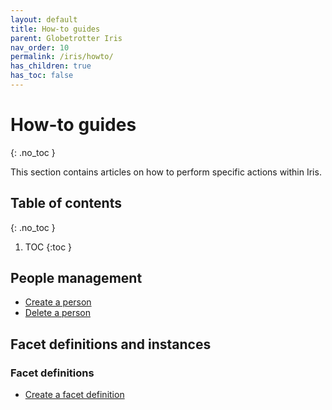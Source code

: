 ```yaml
---
layout: default
title: How-to guides
parent: Globetrotter Iris
nav_order: 10
permalink: /iris/howto/
has_children: true
has_toc: false
---
```


# How-to guides
{: .no_toc }

This section contains articles on how to perform specific actions within Iris.

## Table of contents
{: .no_toc }

1. TOC
{:toc }

## People management

* [Create a person](/iris/howto/create-a-person/)
* [Delete a person](/iris/howto/delete-a-person/)

## Facet definitions and instances

### Facet definitions

* [Create a facet definition](/iris/howto/create-a-facet-definition/)
